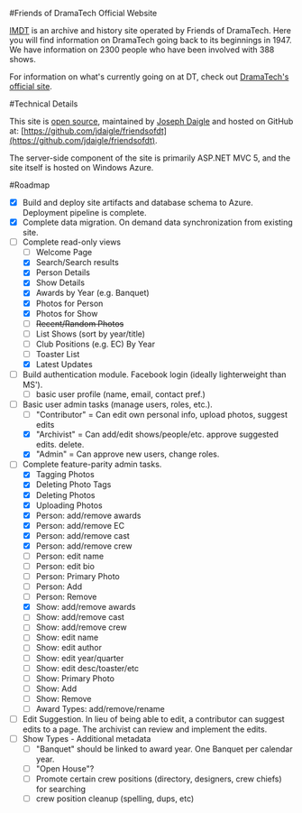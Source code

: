 #Friends of DramaTech Official Website

[IMDT](http://imdt.friendsofdt.org/) is an archive and history site operated by Friends of DramaTech.
Here you will find information on DramaTech going back to its beginnings in 1947.
We have information on 2300 people who have been involved with 388 shows.

For information on what's currently going on at DT, check out [DramaTech's official site](http://dramatech.org/).

#Technical Details

This site is [open source](https://github.com/jdaigle/friendsofdt), maintained by [Joseph Daigle](https://github.com/jdaigle) and hosted on GitHub at: [https://github.com/jdaigle/friendsofdt](https://github.com/jdaigle/friendsofdt).

The server-side component of the site is primarily ASP.NET MVC 5, and the site itself is hosted on Windows Azure.

#Roadmap

* [x] Build and deploy site artifacts and database schema to Azure. Deployment pipeline is complete.
* [x] Complete data migration. On demand data synchronization from existing site.
* [ ] Complete read-only views
  * [ ] Welcome Page
  * [x] Search/Search results
  * [x] Person Details
  * [x] Show Details
  * [x] Awards by Year (e.g. Banquet)
  * [x] Photos for Person
  * [x] Photos for Show
  * [ ] <del>Recent/Random Photos</del>
  * [ ] List Shows (sort by year/title)
  * [ ] Club Positions (e.g. EC) By Year
  * [ ] Toaster List
  * [x] Latest Updates
* [ ] Build authentication module. Facebook login (ideally lighterweight than MS').
  * [ ] basic user profile (name, email, contact pref.)
* [ ] Basic user admin tasks (manage users, roles, etc.).
  * [ ] "Contributor" = Can edit own personal info, upload photos, suggest edits
  * [x] "Archivist" = Can add/edit shows/people/etc. approve suggested edits. delete.
  * [x] "Admin" = Can approve new users, change roles.
* [ ] Complete feature-parity admin tasks.
  * [x] Tagging Photos
  * [x] Deleting Photo Tags
  * [x] Deleting Photos
  * [x] Uploading Photos
  * [x] Person: add/remove awards
  * [x] Person: add/remove EC
  * [x] Person: add/remove cast
  * [x] Person: add/remove crew
  * [ ] Person: edit name
  * [ ] Person: edit bio
  * [ ] Person: Primary Photo
  * [ ] Person: Add
  * [ ] Person: Remove
  * [x] Show: add/remove awards
  * [ ] Show: add/remove cast
  * [ ] Show: add/remove crew
  * [ ] Show: edit name
  * [ ] Show: edit author
  * [ ] Show: edit year/quarter
  * [ ] Show: edit desc/toaster/etc
  * [ ] Show: Primary Photo
  * [ ] Show: Add
  * [ ] Show: Remove
  * [ ] Award Types: add/remove/rename
* [ ] Edit Suggestion. In lieu of being able to edit, a contributor can suggest edits to a page. The archivist can review and implement the edits.
* [ ] Show Types - Additional metadata
  * [ ] "Banquet" should be linked to award year. One Banquet per calendar year.
  * [ ] "Open House"?
  * [ ] Promote certain crew positions (directory, designers, crew chiefs) for searching
  * [ ] crew position cleanup (spelling, dups, etc)